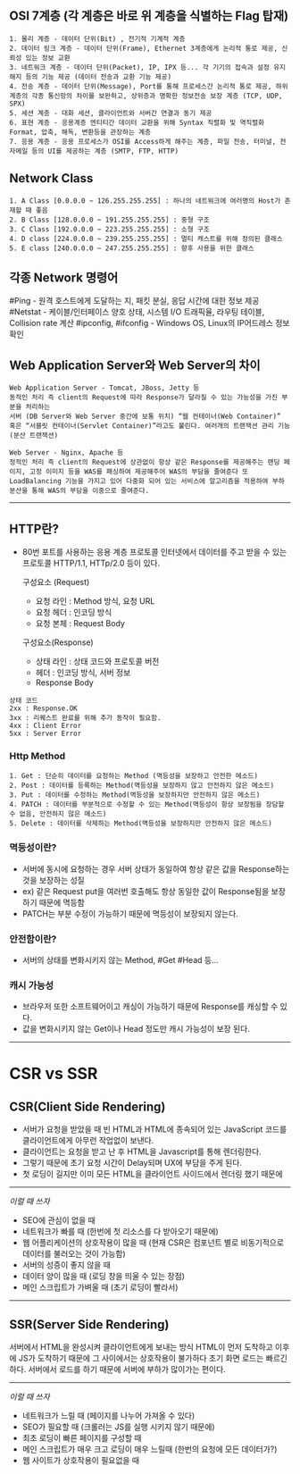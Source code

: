
## OSI 7계층 (각 계층은 바로 위 계층을 식별하는 Flag 탑재)

	1. 물리 계층 - 데이터 단위(Bit) , 전기적 기계적 계층
	2. 데이터 링크 계층 - 데이터 단위(Frame), Ethernet 3계층에게 논리적 통로 제공, 신뢰성 있는 정보 교환
	3. 네트워크 계층 - 데이터 단위(Packet), IP, IPX 등... 각 기기의 접속과 설정 유지 해지 등의 기능 제공 (데이터 전송과 교환 기능 제공)
	4. 전송 계층 - 데이터 단위(Message), Port를 통해 프로세스간 논리적 통로 제공, 하위 계층의 각종 통신망의 차이를 보완하고, 상위층과 명확한 정보전송 보장 계층 (TCP, UDP, SPX)
	5. 세션 계층 - 대화 세션, 클라이언트와 서버간 연결과 동기 제공
	6. 표현 계층 - 응용계층 엔티티간 데이터 교환을 위해 Syntax 직렬화 및 역직렬화 Format, 압축, 해독, 변환등을 관장하는 계층 
	7. 응용 계층 - 응용 프로세스가 OSI를 Access하게 해주는 계층, 파일 전송, 터미널, 전자메일 등의 UI를 제공하는 계층 (SMTP, FTP, HTTP)


## Network Class

	1. A Class [0.0.0.0 ~ 126.255.255.255] : 하나의 네트워크에 여러명의 Host가 존재할 때 좋음 
	2. B Class [128.0.0.0 ~ 191.255.255.255] : 중형 구조
	3. C Class [192.0.0.0 ~ 223.255.255.255] : 소형 구조
	4. D class [224.0.0.0 ~ 239.255.255.255] : 멀티 캐스트를 위해 정의된 클래스
	5. E class [240.0.0.0 ~ 247.255.255.255] : 향후 사용을 위한 클래스


## 각종 Network 명령어

#Ping - 원격 호스트에게 도달하는 지, 패킷 분실, 응답 시간에 대한 정보 제공
#Netstat - 케이블/인터페이스 양호 상태, 시스템 I/O 트래픽율, 라우팅 테이블, Collision rate 계산
#ipconfig, #ifconfig - Windows OS, Linux의 IP어드레스 정보 확인


## Web Application Server와 Web Server의 차이

	Web Application Server - Tomcat, JBoss, Jetty 등
	동적인 처리 즉 client의 Request에 따라 Response가 달라질 수 있는 가능성을 가진 부분을 처리하는 
	서버 (DB Server와 Web Server 중간에 보통 위치) “웹 컨테이너(Web Container)” 혹은 “서블릿 컨테이너(Servlet Container)”라고도 불린다. 여러개의 트랜잭션 관리 기능 (분산 트랜잭션)

	Web Server - Nginx, Apache 등
	정적인 처리 즉 client의 Request에 상관없이 항상 같은 Response를 제공해주는 랜딩 페이지, 고정 이미지 등을 WAS를 패싱하여 제공해주어 WAS의 부담을 줄여준다 또 LoadBalancing 기능을 가지고 있어 다중화 되어 있는 서비스에 알고리즘을 적용하여 부하 분산을 통해 WAS의 부담을 이중으로 줄여준다.
	

----


## HTTP란?

- 80번 포트를 사용하는 응용 계층 프로토콜
	인터넷에서 데이터를 주고 받을 수 있는 프로토콜
	HTTP/1.1, HTTp/2.0 등이 있다.

	구성요소 (Request)
	- 요청 라인 : Method 방식, 요청 URL
	- 요청 헤더 : 인코딩 방식
	- 요청 본체 : Request Body

	구성요소(Response)
	- 상태 라인 : 상태 코드와 프로토콜 버전
	- 헤더 : 인코딩 방식, 서버 정보
	- Response Body

```
상태 코드
2xx : Response.OK
3xx : 리퀘스트 완료를 위해 추가 동작이 필요함.
4xx : Client Error
5xx : Server Error
```


### Http Method
	1. Get : 단순히 데이터를 요청하는 Method (멱등성을 보장하고 안전한 메소드)
	2. Post : 데이터를 등록하는 Method(멱등성을 보장하지 않고 안전하지 않은 메소드) 
	3. Put : 데이터를 수정하는 Method(멱등성을 보장하지만 안전하지 않은 메소드)
	4. PATCH : 데이터를 부분적으로 수정할 수 있는 Method(멱등성이 항상 보장됨을 장담할 수 없음, 안전하지 않은 메소드)
	5. Delete : 데이터를 삭제하는 Method(멱등성을 보장하지만 안전하지 않은 메소드)

### 멱등성이란?

- 서버에 동시에 요청하는 경우 서버 상태가 동일하여 항상 같은 값을 Response하는 것을 보장하는 성질
- ex) 같은 Request put을 여러번 호출해도 항상 동일한 값이 Response됨을 보장하기 때문에 멱등함
- PATCH는 부분 수정이 가능하기 때문에 멱등성이 보장되지 않는다.

### 안전함이란?

- 서버의 상태를 변화시키지 않는 Method, #Get #Head 등...

  
### 캐시 가능성
- 브라우저 또한 소프트웨어이고 캐싱이 가능하기 때문에 Response를 캐싱할 수 있다.
- 값을 변화시키지 않는 Get이나 Head 정도만 캐시 가능성이 보장 된다.



-----

# CSR vs SSR

## CSR(Client Side Rendering)
- 서버가 요청을 받았을 때 빈 HTML과 HTML에 종속되어 있는 JavaScript 코드를 클라이언트에게 아무런 작업없이 보낸다.
- 클라이언트는 요청을 받고 난 후 HTML을 Javascript를 통해 렌더링한다.
- 그렇기 때문에 초기 요청 시간이 Delay되며 UX에 부담을 주게 된다.
- 첫 로딩이 길지만 이미 모든 HTML을 클라이언트 사이드에서 렌더링 했기 때문에 

----

*이럴 때 쓰자*

- SEO에 관심이 없을 때
- 네트워크가 빠를 때 (한번에 첫 리소스를 다 받아오기 때문에)
- 웹 어플리케이션의 상호작용이 많을 때 (현재 CSR은 컴포넌트 별로 비동기적으로 데이터를 불러오는 것이 가능함)
- 서버의 성증이 좋지 않을 때
- 데이터 양이 많을 때 (로딩 창을 띄울 수 있는 장점)
- 메인 스크립트가 가벼울 때 (초기 로딩이 빨라서)
----

## SSR(Server Side Rendering)

서버에서 HTML을 완성시켜 클라이언트에게 보내는 방식
HTML이 먼저 도착하고 이후에 JS가 도착하기 때문에 그 사이에서는 상호작용이 불가하다
초기 화면 로드는 빠르긴하다.
서버에서 로드를 하기 때문에 서버에 부하가 많이가는 편이다.


----
*이럴 때 쓰자*

- 네트워크가 느릴 때 (페이지를 나누어 가져올 수 있다)
- SEO가 필요할 때 (크롤러는 JS를 실행 시키지 않기 때문에)
- 최초 로딩이 빠른 페이지를 구성할 때
- 메인 스크립트가 매우 크고 로딩이 매우 느릴때 (한번의 요청에 모든 데이터가?)
- 웹 사이트가 상호작용이 필요없을 때




